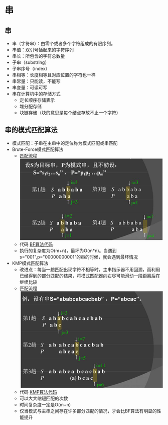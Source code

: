 # 串

## 串
- 串（字符串）：由零个或者多个字符组成的有限序列。
- 串值：双引号括起来的字符序列
- 串长：所包含的字符总数量
- 子串（substring）
- 子串序号（index）
- 串相等：长度相等且对应位置的字符也一样
- 串常量：只能读，不能写
- 串变量：可读可写
- 串在计算机中的存储方式
    - 定长顺序存储表示
    - 堆分配存储
    - 块链存储（块的意思是每个结点存放不止一个字符）

## 串的模式匹配算法
- 模式匹配：子串在主串中的定位称为模式匹配或串匹配
- Brute-Force模式匹配算法
    - 匹配流程
    ![image](https://raw.githubusercontent.com/TauWu/backend_learning_notes/master/data/BF算法.jpg)
    - 代码
    [BF算法代码](https://github.com/TauWu/backend_learning_notes/tree/master/计算机基础/数据结构/代码/brute_force.py)
    - 执行的复杂度为O(m+n)，最坏为O(m*n)。当遇到s="001",p="00000000001"的串的时候，就会遇到最坏情况
- KMP模式匹配算法
    - 改进点：每当一趟匹配出现字符不相等时，主串指示器不用回溯，而利用已经得到的部分匹配的结果，将模式匹配器向右尽可能滑动一段距离后在继续比较
    - 匹配流程
    ![image](https://raw.githubusercontent.com/TauWu/backend_learning_notes/master/data/KMP算法.jpg)
    - 代码
    [KMP算法代码](https://github.com/TauWu/backend_learning_notes/tree/master/计算机基础/数据结构/代码/kmp.py)
    - 可以大大缩短匹配的次数
    - 时间复杂度一定是O(m+n)
    - 仅当模式与主串之间存在许多部分匹配的情况，才会比BF算法有明显的性能提升